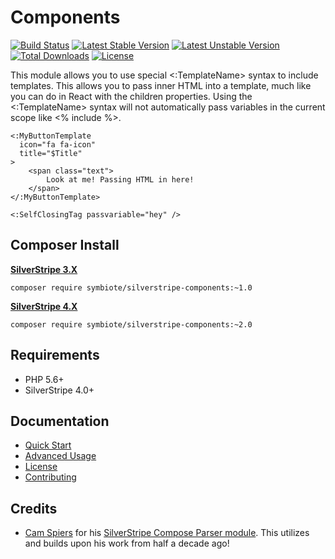 # Components

[![Build Status](https://travis-ci.org/symbiote/silverstripe-components.svg?branch=master)](https://travis-ci.org/symbiote/silverstripe-components)
[![Latest Stable Version](https://poser.pugx.org/symbiote/silverstripe-components/version.svg)](https://github.com/symbiote/silverstripe-components/releases)
[![Latest Unstable Version](https://poser.pugx.org/symbiote/silverstripe-components/v/unstable.svg)](https://packagist.org/packages/symbiote/silverstripe-components)
[![Total Downloads](https://poser.pugx.org/symbiote/silverstripe-components/downloads.svg)](https://packagist.org/packages/symbiote/silverstripe-components)
[![License](https://poser.pugx.org/symbiote/silverstripe-components/license.svg)](https://github.com/symbiote/silverstripe-components/blob/master/LICENSE.md)

This module allows you to use special <:TemplateName> syntax to include templates. This allows you to pass inner HTML into a template, much like you can do in React with the children properties. Using the <:TemplateName> syntax will not automatically pass variables in the current scope like <% include %>.

```
<:MyButtonTemplate 
  icon="fa fa-icon"
  title="$Title"
>
    <span class="text">
        Look at me! Passing HTML in here!
    </span>
</:MyButtonTemplate>
```

```
<:SelfClosingTag passvariable="hey" />
```

## Composer Install

**[SilverStripe 3.X](https://github.com/symbiote/silverstripe-components/tree/1)**
```
composer require symbiote/silverstripe-components:~1.0
```

**[SilverStripe 4.X](https://github.com/symbiote/silverstripe-components/tree/master)**
```
composer require symbiote/silverstripe-components:~2.0
```

## Requirements

* PHP 5.6+
* SilverStripe 4.0+

## Documentation

* [Quick Start](docs/en/quick-start.md)
* [Advanced Usage](docs/en/advanced-usage.md)
* [License](LICENSE.md)
* [Contributing](CONTRIBUTING.md)

## Credits

* [Cam Spiers](https://github.com/camspiers) for his [SilverStripe Compose Parser module](https://github.com/heyday/silverstripe-composeparser/). This utilizes and builds upon his work from half a decade ago!
